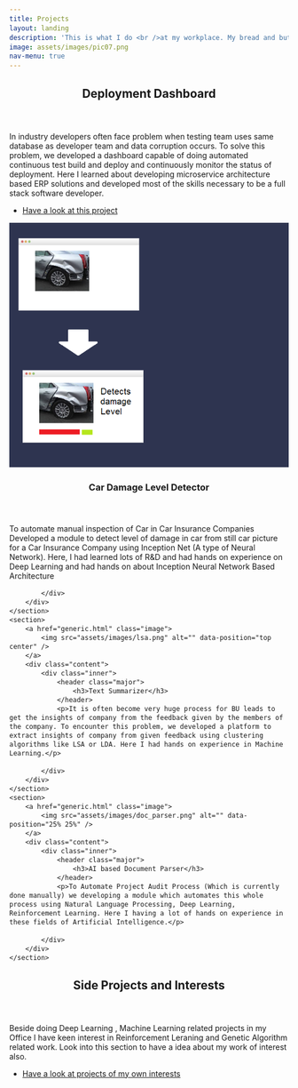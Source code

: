 ```yaml
---
title: Projects
layout: landing
description: 'This is what I do <br />at my workplace. My bread and butter.'
image: assets/images/pic07.png
nav-menu: true
---
```


<!-- Main -->
<div id="main">

<!-- One -->
<section id="one">
	<div class="inner">
		<header class="major">
			<h2> Deployment Dashboard</h2>
		</header>
		<p> In industry developers often face problem when testing team uses same database as developer team and data corruption occurs. To solve this problem, we developed a dashboard capable of doing automated continuous test build and deploy and continuously monitor the status of deployment. Here I learned about developing microservice architecture based ERP solutions and developed most of the skills necessary to be a full stack software developer. 
</p>
				<ul class="actions">
					<li><a href="https://prezi.com/p/lqlcf89yuebe" class="button">Have a look at this project</a></li>
				</ul>
	</div>
</section>

<!-- Two -->
<section id="two" class="spotlights">
	<section>
		<a href="generic.html" class="image">
			<img src="assets/images/car_damage.png" alt="" data-position="center center" />
		</a>
		<div class="content">
			<div class="inner">
				<header class="major">
					<h3>Car Damage Level Detector</h3>
				</header>
				<p>To automate manual inspection of Car in Car Insurance Companies Developed a module to detect level of damage in car from still car picture for a Car Insurance Company using Inception Net (A type of Neural Network). Here, I had learned lots of R&D and had hands on experience on Deep Learning and had hands on about Inception Neural Network Based Architecture</p>
				
			</div>
		</div>
	</section>
	<section>
		<a href="generic.html" class="image">
			<img src="assets/images/lsa.png" alt="" data-position="top center" />
		</a>
		<div class="content">
			<div class="inner">
				<header class="major">
					<h3>Text Summarizer</h3>
				</header>
				<p>It is often become very huge process for BU leads to get the insights of company from the feedback given by the members of the company. To encounter this problem, we developed a platform to extract insights of company from given feedback using clustering algorithms like LSA or LDA. Here I had hands on experience in Machine Learning.</p>
				
			</div>
		</div>
	</section>
	<section>
		<a href="generic.html" class="image">
			<img src="assets/images/doc_parser.png" alt="" data-position="25% 25%" />
		</a>
		<div class="content">
			<div class="inner">
				<header class="major">
					<h3>AI based Document Parser</h3>
				</header>
				<p>To Automate Project Audit Process (Which is currently done manually) we developing a module which automates this whole process using Natural Language Processing, Deep Learning, Reinforcement Learning. Here I having a lot of hands on experience in these fields of Artificial Intelligence.</p>
				
			</div>
		</div>
	</section>
</section>

<!-- Three -->
<section id="three">
	<div class="inner">
		<header class="major">
			<h2>Side Projects and Interests</h2>
		</header>
		<p>Beside doing Deep Learning , Machine Learning related projects in my Office I have keen interest in Reinforcement Leraning and Genetic Algorithm 
		related work. Look into this section to have a idea about my work of interest also.</p>
		<ul class="actions">
			<li><a href="all_posts.html" class="button next">Have a look at projects of my own interests</a></li>
		</ul>
	</div>
</section>

</div>
